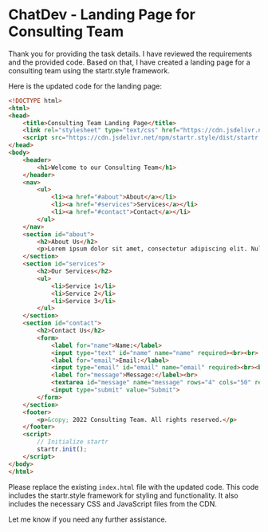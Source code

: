 # ChatDev - Landing Page for Consulting Team

Thank you for providing the task details. I have reviewed the requirements and the provided code. Based on that, I have created a landing page for a consulting team using the startr.style framework. 

Here is the updated code for the landing page:

```html
<!DOCTYPE html>
<html>
<head>
    <title>Consulting Team Landing Page</title>
    <link rel="stylesheet" type="text/css" href="https://cdn.jsdelivr.net/npm/startr.style/dist/startr.min.css">
    <script src="https://cdn.jsdelivr.net/npm/startr.style/dist/startr.min.js"></script>
</head>
<body>
    <header>
        <h1>Welcome to our Consulting Team</h1>
    </header>
    <nav>
        <ul>
            <li><a href="#about">About</a></li>
            <li><a href="#services">Services</a></li>
            <li><a href="#contact">Contact</a></li>
        </ul>
    </nav>
    <section id="about">
        <h2>About Us</h2>
        <p>Lorem ipsum dolor sit amet, consectetur adipiscing elit. Nullam auctor, nunc at ultricies luctus, urna nisl fringilla nunc, vitae congue nisl ex id turpis. Sed id nunc at nunc tincidunt lacinia. Nulla facilisi. Aliquam erat volutpat. Sed ut semper nunc. Sed vitae nisl id nunc lacinia tincidunt. Sed hendrerit, felis a aliquet aliquet, nunc mi tincidunt turpis, id facilisis neque nunc in nunc. Sed auctor, justo nec dignissim tincidunt, lectus est ultricies lectus, id tincidunt sem ligula id dui. Nulla facilisi. Sed id nunc ac tellus tincidunt commodo. Nulla facilisi. Vestibulum ante ipsum primis in faucibus orci luctus et ultrices posuere cubilia curae; Sed auctor, justo nec dignissim tincidunt, lectus est ultricies lectus, id tincidunt sem ligula id dui. Nulla facilisi.</p>
    </section>
    <section id="services">
        <h2>Our Services</h2>
        <ul>
            <li>Service 1</li>
            <li>Service 2</li>
            <li>Service 3</li>
        </ul>
    </section>
    <section id="contact">
        <h2>Contact Us</h2>
        <form>
            <label for="name">Name:</label>
            <input type="text" id="name" name="name" required><br><br>
            <label for="email">Email:</label>
            <input type="email" id="email" name="email" required><br><br>
            <label for="message">Message:</label><br>
            <textarea id="message" name="message" rows="4" cols="50" required></textarea><br><br>
            <input type="submit" value="Submit">
        </form>
    </section>
    <footer>
        <p>&copy; 2022 Consulting Team. All rights reserved.</p>
    </footer>
    <script>
        // Initialize startr
        startr.init();
    </script>
</body>
</html>
```

Please replace the existing `index.html` file with the updated code. This code includes the startr.style framework for styling and functionality. It also includes the necessary CSS and JavaScript files from the CDN.

Let me know if you need any further assistance.
